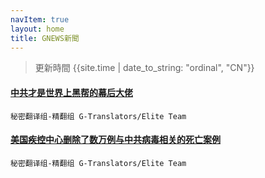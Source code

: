 ```yaml
---
navItem: true
layout: home
title: GNEWS新聞
---
```


> 更新時間 {{site.time | date_to_string: "ordinal", "CN"}}
#### [中共才是世界上黑帮的幕后大佬](2022/2201508.md)
 `秘密翻译组-精翻组 G-Translators/Elite Team`


#### [美国疾控中心删除了数万例与中共病毒相关的死亡案例](/2022/2201662.md)
 `秘密翻译组-精翻组 G-Translators/Elite Team`